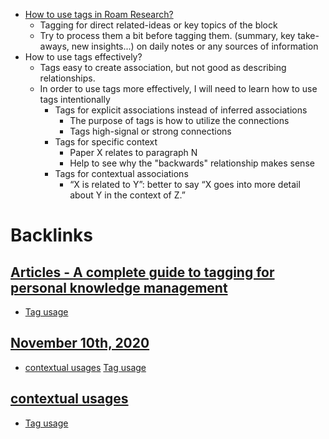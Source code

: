 - [How to use tags in Roam Research?](<How to use tags in Roam Research?.md>)
    - Tagging for direct related-ideas or key topics of the block
    - Try to process them a bit before tagging them. (summary, key take-aways, new insights...) on daily notes or any sources of information
- How to use tags effectively?
    - Tags easy to create association, but not good as describing relationships.
    - In order to use tags more effectively, I will need to learn how to use tags intentionally
        - Tags for explicit associations instead of inferred associations
            - The purpose of tags is how to utilize the connections
            - Tags high-signal or strong connections
        - Tags for specific context
            - Paper X relates to paragraph N
            - Help to see why the "backwards" relationship makes sense
        - Tags for contextual associations
            - “X is related to Y”: better to say “X goes into more detail about Y in the context of Z.”

# Backlinks
## [Articles - A complete guide to tagging for personal knowledge management](<Articles - A complete guide to tagging for personal knowledge management.md>)
- [Tag usage](<Tag usage.md>)

## [November 10th, 2020](<November 10th, 2020.md>)
- [contextual usages](<contextual usages.md>) [Tag usage](<Tag usage.md>)

## [contextual usages](<contextual usages.md>)
- [Tag usage](<Tag usage.md>)

